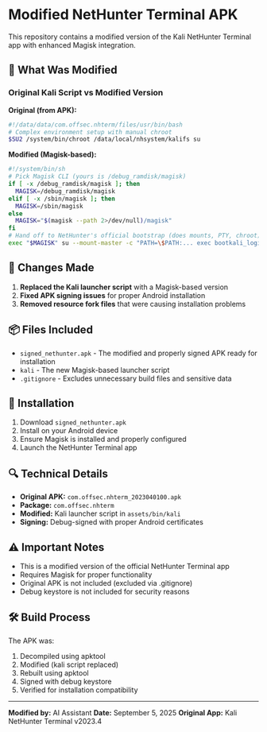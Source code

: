 # Modified NetHunter Terminal APK

This repository contains a modified version of the Kali NetHunter Terminal app with enhanced Magisk integration.

## 📱 What Was Modified

### Original Kali Script vs Modified Version

**Original (from APK):**
```bash
#!/data/data/com.offsec.nhterm/files/usr/bin/bash
# Complex environment setup with manual chroot
$SU2 /system/bin/chroot /data/local/nhsystem/kalifs su
```

**Modified (Magisk-based):**
```bash
#!/system/bin/sh
# Pick Magisk CLI (yours is /debug_ramdisk/magisk)
if [ -x /debug_ramdisk/magisk ]; then
  MAGISK=/debug_ramdisk/magisk
elif [ -x /sbin/magisk ]; then
  MAGISK=/sbin/magisk
else
  MAGISK="$(magisk --path 2>/dev/null)/magisk"
fi
# Hand off to NetHunter's official bootstrap (does mounts, PTY, chroot)
exec "$MAGISK" su --mount-master -c "PATH=\$PATH:... exec bootkali_login"
```

## 🔧 Changes Made

1. **Replaced the Kali launcher script** with a Magisk-based version
2. **Fixed APK signing issues** for proper Android installation
3. **Removed resource fork files** that were causing installation problems

## 📦 Files Included

- `signed_nethunter.apk` - The modified and properly signed APK ready for installation
- `kali` - The new Magisk-based launcher script
- `.gitignore` - Excludes unnecessary build files and sensitive data

## 🚀 Installation

1. Download `signed_nethunter.apk`
2. Install on your Android device
3. Ensure Magisk is installed and properly configured
4. Launch the NetHunter Terminal app

## 🔍 Technical Details

- **Original APK:** `com.offsec.nhterm_2023040100.apk`
- **Package:** `com.offsec.nhterm`
- **Modified:** Kali launcher script in `assets/bin/kali`
- **Signing:** Debug-signed with proper Android certificates

## ⚠️ Important Notes

- This is a modified version of the official NetHunter Terminal app
- Requires Magisk for proper functionality
- Original APK is not included (excluded via .gitignore)
- Debug keystore is not included for security reasons

## 🛠️ Build Process

The APK was:
1. Decompiled using apktool
2. Modified (kali script replaced)
3. Rebuilt using apktool
4. Signed with debug keystore
5. Verified for installation compatibility

---

**Modified by:** AI Assistant
**Date:** September 5, 2025
**Original App:** Kali NetHunter Terminal v2023.4
